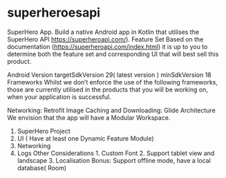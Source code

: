 # superheroesapi
SuperHero App.
 Build a native Android app in Kotlin that utilises the SuperHero API https://superheroapi.com/). 
 Feature Set Based on the documentation (https://superheroapi.com/index.html) 
 it is up to you to determine both the feature set and corresponding UI that will best sell this product.
 
 Android Version targetSdkVersion 29( latest version ) 
 minSdkVersion 18
 Frameworks Whilst we don’t enforce the use of the following frameworks, those are currently utilised in the products that you will be working on, when your application is successful. 
 
 Networking: Retrofit Image Caching and Downloading: Glide Architecture We envision that the app will have a Modular Workspace. 
  1. SuperHero Project 
  2. UI ( Have at least one Dynamic Feature Module) 
  3. Networking 
  4. Logs Other Considerations 
    1. Custom Font 
    2. Support tablet view and landscape 3. Localisation Bonus: Support offline mode, have a local database( Room) 
